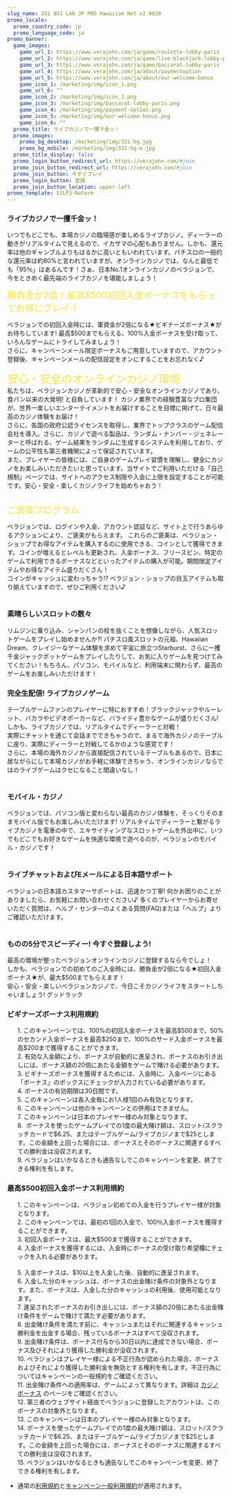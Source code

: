 ```yaml
---
slug_name: 331 BVJ LAN JP PRO Hawaiian Net v2 0820
promo_locale:
  promo_country_code: jp
  promo_language_code: ja
promo_banner:
  game_images:
    game_url_1: https://www.verajohn.com/ja/game/roulette-lobby-paris
    game_url_2: https://www.verajohn.com/ja/game/live-blackjack-lobby-paris
    game_url_3: https://www.verajohn.com/ja/game/baccarat-lobby-paris
    game_url_4: https://www.verajohn.com/ja/about/paymentoption
    game_url_5: https://www.verajohn.com/ja/about/our-welcome-bonus
    game_icon_1: /marketing/img/icon_1.png
    game_url_6: ""
    game_icon_2: /marketing/img/icon_2.png
    game_icon_3: /marketing/img/baccarat-lobby-paris.png
    game_icon_4: /marketing/img/payment-option.png
    game_icon_5: /marketing/img/our-welcome-bonus.png
    game_icon_6: ""
  promo_title: ライブカジノで一攫千金ッ！
  promo_images:
    promo_bg_desktop: /marketing/img/331-bg.jpg
    promo_bg_mobile: /marketing/img/331-bg-m.jpg
  promo_title_display: false
  promo_login_button_redirect_url: https://verajohn.com/#join
  promo_join_button_redirect_url: https://verajohn.com/#join
  promo_join_button: 今すぐプレイ
  promo_login_button: 登録
  promo_join_button_location: upper-left
promo_template: VJLP3-NoForm
---
```

<section id="bf-usps" class="container">
    <div class="row">
        <div id="intro" class="col-12">
            <h3>ライブカジノで一攫千金ッ！</h3>
            <p>
                いつでもどこでも、本場カジノの臨場感が楽しめるライブカジノ。ディーラーの動きがリアルタイムで見えるので、イカサマの心配もありません。しかも、還元率は他のギャンブルよりもはるかに高いともいわれています。パチスロの一般的な還元率は約80%と言われていますが、オンラインカジノでは、なんと最低でも「95％」はあるんです！さぁ、日本No.1オンラインカジノのベラジョンで、今をときめく最先端のライブカジノを堪能しましょう！
            </p>
        </div>
        <div class="bf-separator col-12"></div>
        <div class="col-12 col-md-6">
            <span style="color: rgb(254, 230, 61); font-size: 1.5em;">勝負金が2倍！最高$500初回入金ボーナスをもらってお得にプレイ！</span><br />
            <p>
                <span style="font-family: -apple-system, BlinkMacSystemFont, 'Segoe UI', Roboto, Oxygen, Ubuntu, Cantarell, 'Fira Sans', 'Droid Sans', 'Helvetica Neue', sans-serif;">
                    ベラジョンでの初回入金時には、軍資金が2倍になる★ビギナーズボーナス★がお待ちしています! 最高$500までもらえる、100%入金ボーナスを受け取って、いろんなゲームにトライしてみましょう！<br />
                    さらに、キャンペーンメール限定ボーナスもご用意していますので、アカウント登録後、キャンペーンメールの配信設定をオンにすることをお忘れなく♪<br />
                    <br />
                </span>
                <span style="color: rgb(254, 230, 61); font-size: 1.8em;">安心・安全のオンラインカジノ環境</span><br />
                私たちは、ベラジョンカジノが革新的で安心・安全なオンラインカジノであり、食パン以来の大発明!
                と自負しています！ カジノ業界での経験豊富なプロ集団が、世界一楽しいエンターテイメントをお届けすることを目標に掲げて、日々最高のカジノ体験をお届け！<br />
                さらに、各国の政府公認ライセンスを取得し、業界でトップクラスのゲーム配信会社を導入。さらに、カジノで遊べる製品は、ランダム・ナンバー・ジェネレーターと呼ばれる、ゲーム結果をランダムに生成するシステムを利用しており、ゲームの公平性も第三者機関によって保証されています。
                <br />
                また、プレイヤーの皆様には、ご自身のゲームプレイ習慣を理解し、健全にカジノをお楽しみいただきたいと思っています。当サイトでご利用いただける「自己規制」ページでは、サイトへのアクセス制限や入金に上限を設定することが可能です。安心・安全・楽しくカジノライフを始めちゃおう！
                <br />
                <br />
            </p>
            <div><span style="color: rgb(254, 230, 61); font-size: 1.5em;">ご褒美プログラム</span><br /></div>
            <p>
                ベラジョンでは、ログインや入金、アカウント認証など、サイト上で行うあらゆるアクションにより、ご褒美がもらえます。 これらのご褒美は、ベラジョン・ショップでお得なアイテムを購入するのに使用できる、コインとして獲得できます。コインが増えるとレベルも更新され、入金ボーナス、フリースピン、特定のゲームで利用できるボーナスなどといったアイテムの購入が可能。期間限定アイテムやお得なアイテム盛りだくさん！
                <br />
                コインがキャッシュに変わっちゃう!? ベラジョン・ショップの目玉アイテムも取り揃えていますので、ぜひご利用ください♪<br />
                <br />
            </p>
            <h3>素晴らしいスロットの数々</h3>
            <p>
                リムジンに乗り込み、シャンパンの栓を抜くことを想像しながら、人気スロットゲームをプレイし始めませんか?! パチスロ風スロットの元祖、Hawaiian
                Dream、クレイジーなゲーム体験を求めて宇宙に旅立つStarburst、さらに一攫千金ジャックポットゲームをプレイしたりして、お気に入りゲームを見つけてみてください！もちろん、パソコン、モバイルなど、利用端末に関わらず、最高のゲームをお楽しみいただけます！
                <br />
            </p>
        </div>
        <div class="col-12 col-md-6">
            <h3>完全生配信! ライブカジノゲーム<br /></h3>
            <p>
                テーブルゲームファンのプレイヤーに特におすすめ！ブラックジャックやルーレット、バカラやビデオポーカーなど、バライティ豊かなゲームが盛りだくさん! しかも、ライブカジノでは、リアルタイムでディーラーと対戦！<br />
                実際にチャットを通じて会話までできちゃうので、まるで海外カジノのテーブルに座り、実際にディーラーと対戦してるかのような感覚です！<br />
                さらに、本場の海外カジノから直接配信されているテーブルもあるので、日本に居ながらにして本場カジノがお手軽に体験できちゃう、オンラインカジノならではのライブゲームはクセになること間違いなし！<br />
                <br />
            </p>
            <h3>モバイル・カジノ</h3>
            <p>
                ベラジョンでは、パソコン版と変わらない最高のカジノ体験を、そっくりそのままモバイル版でもお楽しみいただけます!
                リアルタイムでディーラーと繋がるライブカジノを電車の中で、エキサイティングなスロットゲームを外出中に、いつでもどこでもお好きなゲームを快適な環境で遊べるのが、ベラジョンのモバイル・カジノです！<br />
                <br />
            </p>
            <h3>ライブチャットおよびEメールによる日本語サポート</h3>
            <p>
                ベラジョンの日本語カスタマーサポートは、迅速かつ丁寧! 何かお困りのことがありましたら、お気軽にお問い合わせください♪
                多くのプレイヤーからお寄せいただく質問は、ヘルプ・センタ―のよくある質問(FAQ)または「ヘルプ」よりご確認いただけます。<br />
                <br />
            </p>
            <h3>ものの5分でスピーディー! 今すぐ登録しよう!<br /></h3>
            <p>
                最高の環境が整ったベラジョンオンラインカジノに登録するなら今でしょ！<br />
                しかも、ベラジョンでの初めてのご入金時には、勝負金が2倍になる★初回入金ボーナス★が、最大$500までもらえます！<br />
                安心・安全・楽しいベラジョンカジノで、今日こそカジノライフをスタートしちゃいましょう! グッドラック<br />
            </p>
        </div>
    </div>
</section>
<section id="terms-anchor" class="container animated fadeIn"></section>
<div class="container-fluid pp">
    <div class="container">
        <div class="row">
            <div class="col-12"><div class="payment-providers"></div></div>
        </div>
    </div>
</div>
<section id="terms" class="container">
    <div class="row">
        <div class="bf-separator col-12"></div>
        <div class="col-12">
            <h3>ビギナーズボーナス利用規約</h3>
            <ul>
                1. このキャンペーンでは、100%の初回入金ボーナスを最高$500まで、50%のセカンド入金ボーナスを最高$250まで、100%のサード入金ボーナスを最高$200まで獲得することができます。
                <br />
                2. 有効な入金額により、ボーナスが自動的に進呈され、ボーナスのお引き出しには、ボーナス額の20倍にあたる金額をゲームで賭ける必要があります。
                <br />
                3.&nbsp;ビギナーズボーナスを獲得するためには、入金時に、入金ページにある「ボーナス」のボックスにチェックが入力されている必要があります。&nbsp;
                <br />
                4. ボーナスの有効期限は30日間です。&nbsp;
                <br />
                5. このキャンペーンは各入金毎にお1人様1回のみ有効となります。&nbsp;
                <br />
                6. このキャンペーンは他のキャンペーンとの併用はできません。
                <br />
                7. このキャンペーンは日本のプレイヤー様のみ対象となります。&nbsp;
                <br />
                8.&nbsp;&nbsp;ボーナスを使ったゲームプレイでの1度の最大賭け額は、スロット/スクラッチカードで$6.25、またはテーブルゲーム/ライブカジノまで$25とします。この金額を上回った場合には、ボーナスとそのボーナスに関連するすべての勝利金は没収されます。
                <br />
                9. ベラジョンはいかなるときも通告なしでこのキャンペーンを変更、終了できる権利を有します。
            </ul>
        </div>
    </div>
    <div class="bf-separator col-12"></div>
    <div class="col-12">
        <h3>最高$500初回入金ボーナス利用規約</h3>
        <ul>
            1. このキャンペーンは、ベラジョン初めての入金を行うプレイヤー様が対象となります。
            <br />
            2. このキャンペーンでは、最初の1回の入金で、100％入金ボーナスを獲得することができます。
            <br />
            3. 初回入金ボーナスは、最大$500まで獲得することができます。
            <br />
            4. 入金ボーナスを獲得するには、入金時にボーナスの受け取り希望欄にチェックを入れる必要があります。
            <br />
            <br />
            5. 入金ボーナスは、$10以上を入金した後、自動的に進呈されます。
            <br />
            6. 入金した分のキャッシュは、ボーナスの出金賭け条件の対象外となります。また、ボーナスは、入金した分のキャッシュの利用後、使用可能となります。
            <br />
            7. 進呈されたボーナスのお引き出しには、ボーナス額の20倍にあたる出金賭け条件をゲームで賭けて満たす必要があります。
            <br />
            8. 出金賭け条件を満たす前に、キャッシュまたはそれに関連するキャッシュ勝利金を出金する場合、残っているボーナスはすべて没収されます。
            <br />
            9. 出金賭け条件は、ボーナス付与から30日以内に達成できない場合、ボーナス及びそれにより獲得した勝利金が没収されます。
            <br />
            10. ベラジョンはプレイヤー様による不正行為が認められた場合、ボーナスおよびそれにより獲得した勝利金を無効とする権利を有します。不正行為についてはキャンペーンの一般規約をご確認ください。
            <br />
            11. 出金賭け条件への適用率は、ゲームによって異なります。詳細は
            <a href="https://www.verajohn.com/ja/about/our-casino-bonuses" onclick="event.preventDefault()">カジノボーナス</a>
            のページをご確認ください。
            <br />
            12. 第三者のウェブサイト経由でベラジョンに登録したアカウントは、このボーナスの対象外となります。
            <br />
            13. このキャンペーンは日本のプレイヤー様のみ対象となります。
            <br />
            14.
            ボーナスを使ったゲームプレイでの1度の最大賭け額は、スロット/スクラッチカードで$6.25、またはテーブルゲーム/ライブカジノまで$25とします。この金額を上回った場合には、ボーナスとそのボーナスに関連するすべての勝利金は没収されます。
            <br />
            15. ベラジョンはいかなるときも通告なしでこのキャンペーンを変更、終了できる権利を有します。
        </ul>
    </div>
    <ul>
		<li>通常の<a href="https://verajohn.com/about/terms-and-conditions">利用規約</a>と<a href="https://verajohn.com/about/promotions-terms-and-conditions">キャンペーン一般利用規約</a>が適用されます。</li>
	</ul>
</section>